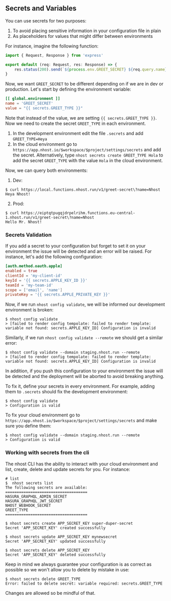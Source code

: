## Secrets and Variables

You can use secrets for two purposes:

1. To avoid placing sensitive information in your configuration file in plain
2. As placeholders for values that might differ between environments


For instance, imagine the following function:

``` typescript
import { Request, Response } from 'express'

export default (req: Request, res: Response) => {
    res.status(200).send(`${process.env.GREET_SECRET} ${req.query.name}!`)
}
```

Now, we want `GREET_SECRET` to be different depending on if we are in dev or production. Let's start by defining the environment variable:


``` toml
[[ global.environment ]]
name = 'GREET_SECRET'
value = "{{ secrets.GREET_TYPE }}"
```

Note that instead of the value, we are setting `{{ secrets.GREET_TYPE }}`. Now we need to create the secret `GREET_TYPE` in each environment.

1. In the development environment edit the file `.secrets` and add `GREET_TYPE=Heya`
2. In the cloud environment go to `https://app.nhost.io/$workspace/$project/settings/secrets` and add the secret. Alternatively, type `nhost secrets create GREET_TYPE Hola` to add the secret `GREET_TYPE` with the value `Hola` in the cloud environment.

Now, we can query both environments:

1. Dev:

```
$ curl https://local.functions.nhost.run/v1/greet-secret\?name=Nhost
Heya Nhost!
```

2. Prod:

```
$ curl https://eiptqtpugqjdrpelrihm.functions.eu-central-1.nhost.run/v1/greet-secret\?name=Nhost
Hello Mr. Nhost!
```

### Secrets Validation

If you add a secret to your configuration but forget to set it on your environment the issue will be detected and an error will be raised. For instance, let's add the following configuration:

``` toml
[auth.method.oauth.apple]
enabled = true
clientId = 'my-client-id'
keyId = '{{ secrets.APPLE_KEY_ID }}'
teamId = 'my-team-id'
scope = ['email', 'name']
privateKey = '{{ secrets.APPLE_PRIVATE_KEY }}'
```

Now, if we run `nhost config validate`, we will be informed our development environment is broken:

```
$ nhost config validate
> [failed to render config tempolate: failed to render template: variable not found: secrets.APPLE_KEY_ID] Configuration is invalid
```

Similarly, if we run `nhost config validate --remote` we should get a similar error:

```
$ nhost config validate --domain staging.nhost.run --remote
> [failed to render config tempolate: failed to render template: variable not found: secrets.APPLE_KEY_ID] Configuration is invalid
```

In addition, if you push this configuration to your environment the issue will be detected and the deployment will be aborted to avoid breaking anything.


To fix it, define your secrets in every environment. For example, adding them to `.secrets` should fix the development environment:

```
$ nhost config validate
> Configuration is valid
```

To fix your cloud environment go to `https://app.nhost.io/$workspace/$project/settings/secrets` and make sure you define them:

```
$ nhost config validate --domain staging.nhost.run --remote
> Configuration is valid
```
### Working with secrets from the cli

The nhost CLI has the ability to interact with your cloud environment and list, create, delete and update secrets for you. For instance:


```
# list
$  nhost secrets list
The following secrets are available:
====================================
HASURA_GRAPHQL_ADMIN_SECRET
HASURA_GRAPHQL_JWT_SECRET
NHOST_WEBHOOK_SECRET
GREET_TYPE
====================================

$ nhost secrets create APP_SECRET_KEY super-duper-secret
Secret 'APP_SECRET_KEY' created successfully

$ nhost secrets update APP_SECRET_KEY mynewsecret
Secret 'APP_SECRET_KEY' updated successfully

$ nhost secrets delete APP_SECRET_KEY
Secret 'APP_SECRET_KEY' deleted successfully
```

Keep in mind we always guarantee your configuration is as correct as possible so we won't allow you to delete by mistake in use:

```
$ nhost secrets delete GREET_TYPE
Error: failed to delete secret: variable required: secrets.GREET_TYPE
```

Changes are allowed so be mindful of that.
